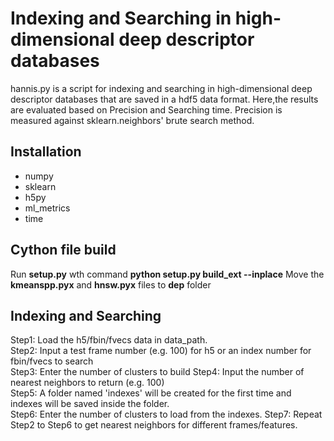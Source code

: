 # Indexing and Searching in high-dimensional deep descriptor databases

hannis.py is a script for indexing and searching in high-dimensional deep descriptor databases that are saved in a hdf5 data format. Here,the results are evaluated based on Precision and Searching time. Precision is measured against sklearn.neighbors' brute search method.

## Installation
* numpy
* sklearn
* h5py
* ml_metrics
* time

## Cython file build
Run **setup.py** wth command  **python setup.py build_ext --inplace**
Move the **kmeanspp.pyx** and **hnsw.pyx** files to **dep** folder

## Indexing and Searching

Step1:  Load the h5/fbin/fvecs data in data_path.  
Step2:  Input a test frame number (e.g. 100) for h5 or an index number for fbin/fvecs to search  
Step3:  Enter the number of clusters to build
Step4:  Input the number of nearest neighbors to return (e.g. 100)  
Step5:  A folder named 'indexes' will be created for the first time and indexes will be saved inside the folder.  
Step6:  Enter the number of clusters to load from the indexes.
Step7:  Repeat Step2 to Step6 to get nearest neighbors for different frames/features.
